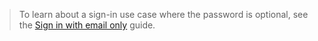 >
> To learn about a sign-in use case where the password is optional, see the [Sign in with email only](/docs/guides/pwd-optional-sign-in-email/nodeexpress/main/) guide.
